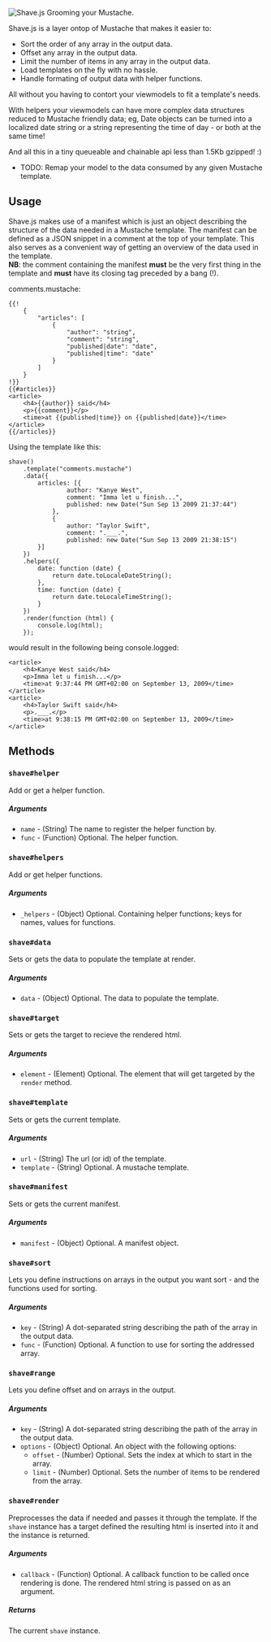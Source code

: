 ![Shave.js](http://amoeba-js.net/img/logotype.png)
Grooming your Mustache.

Shave.js is a layer ontop of Mustache that makes it easier to:

* Sort the order of any array in the output data.
* Offset any array in the output data.
* Limit the number of items in any array in the output data.
* Load templates on the fly with no hassle.
* Handle formating of output data with helper functions. 

All without you having to contort your viewmodels to fit a template's needs.

With helpers your viewmodels can have more complex data structures reduced to Mustache friendly data;
eg, Date objects can be turned into a localized date string or a string representing the time of day - or both at the same time!

And all this in a tiny queueable and chainable api less than 1.5Kb gzipped! :)

* TODO: Remap your model to the data consumed by any given Mustache template. 


## Usage

Shave.js makes use of a manifest which is just an object describing the structure of the data needed in a Mustache template.
The manifest can be defined as a JSON snippet in a comment at the top of your template. This also serves as a convenient way of getting an overview of the data used in the template.  
**NB**: the comment containing the manifest **must** be the very first thing in the template and **must** have its closing tag preceded by a bang (!).  

comments.mustache:
	
	{{!
		{
			"articles": [
				{
					"author": "string",
					"comment": "string",
					"published|date": "date",
					"published|time": "date"
				}
			]
		}
	!}}
	{{#articles}}
	<article>
		<h4>{{author}} said</h4>
		<p>{{comment}}</p>
		<time>at {{published|time}} on {{published|date}}</time>
	</article>
	{{/articles}}

Using the template like this:

	shave()
		.template("comments.mustache")
		.data({
			articles: [{
					author: "Kanye West",
					comment: "Imma let u finish...",
					published: new Date("Sun Sep 13 2009 21:37:44")
				},
				{
					author: "Taylor Swift",
					comment: ".___.",
					published: new Date("Sun Sep 13 2009 21:38:15")
			}]
		})
		.helpers({
			date: function (date) {
				return date.toLocaleDateString();
			},
			time: function (date) {
				return date.toLocaleTimeString();
			}
		})
		.render(function (html) {
			console.log(html);
		});

would result in the following being console.logged:

	<article>
		<h4>Kanye West said</h4>
		<p>Imma let u finish...</p>
		<time>at 9:37:44 PM GMT+02:00 on September 13, 2009</time>
	</article>
	<article>
		<h4>Taylor Swift said</h4>
		<p>.___.</p>
		<time>at 9:38:15 PM GMT+02:00 on September 13, 2009</time>
	</article>

## Methods

### `shave#helper`
Add or get a helper function.
##### Arguments
* `name` - (String) The name to register the helper function by.
* `func` - (Function) Optional. The helper function.

### `shave#helpers`
Add or get helper functions.
##### Arguments
* `_helpers` - (Object) Optional. Containing helper functions; keys for names, values for functions.

### `shave#data`
Sets or gets the data to populate the template at render.
##### Arguments
* `data` - (Object) Optional. The data to populate the template.

### `shave#target`
Sets or gets the target to recieve the rendered html.
##### Arguments
* `element` - (Element) Optional. The element that will get targeted by the `render` method.

### `shave#template`
Sets or gets the current template.
##### Arguments
* `url` - (String) The url (or id) of the template.
* `template` - (String) Optional. A mustache template.

### `shave#manifest`
Sets or gets the current manifest.
##### Arguments
* `manifest` - (Object) Optional. A manifest object.

### `shave#sort`
Lets you define instructions on arrays in the output you want sort - and the functions used for sorting.
##### Arguments
* `key` - (String) A dot-separated string describing the path of the array in the output data.
* `func` - (Function) Optional. A function to use for sorting the addressed array.

### `shave#range`
Lets you define offset and  on arrays in the output.
##### Arguments
* `key` - (String) A dot-separated string describing the path of the array in the output data.
* `options` - (Object) Optional. An object with the following options:
	+ `offset` - (Number) Optional. Sets the index at which to start in the array.
	+ `limit` - (Number) Optional. Sets the number of items to be rendered from the array.

### `shave#render`
Preprocesses the data if needed and passes it through the template.
If the `shave` instance has a target defined the resulting html is inserted into it and the instance is returned.
##### Arguments
* `callback` - (Function) Optional. A callback function to be called once rendering is done. The rendered html string is passed on as an argument.
##### Returns
The current `shave` instance.